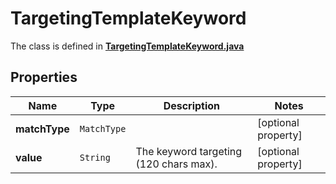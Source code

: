 

# TargetingTemplateKeyword

The class is defined in **[TargetingTemplateKeyword.java](../../src/main/java/org/openapitools/model/TargetingTemplateKeyword.java)**

## Properties

Name | Type | Description | Notes
------------ | ------------- | ------------- | -------------
**matchType** | `MatchType` |  |  [optional property]
**value** | `String` | The keyword targeting (120 chars max). |  [optional property]




